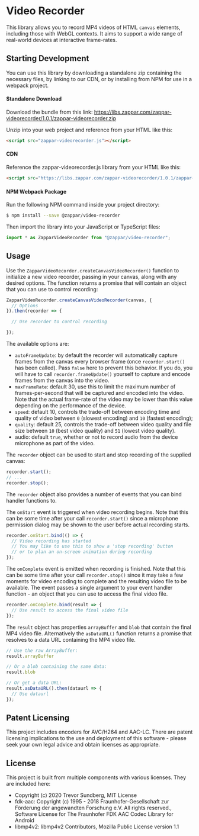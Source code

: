# Video Recorder

This library allows you to record MP4 videos of HTML `canvas` elements, including those with WebGL contexts. It aims to support a wide range of real-world devices at interactive frame-rates.

## Starting Development

You can use this library by downloading a standalone zip containing the necessary files, by linking to our CDN, or by installing from NPM for use in a webpack project.

#### Standalone Download

Download the bundle from this link:
https://libs.zappar.com/zappar-videorecorder/1.0.1/zappar-videorecorder.zip

Unzip into your web project and reference from your HTML like this:
```html
<script src="zappar-videorecorder.js"></script>
```

#### CDN

Reference the zappar-videorecorder.js library from your HTML like this:
```html
<script src="https://libs.zappar.com/zappar-videorecorder/1.0.1/zappar-videorecorder.js"></script>
```

#### NPM Webpack Package

Run the following NPM command inside your project directory:
```bash
$ npm install --save @zappar/video-recorder
```

Then import the library into your JavaScript or TypeScript files:
```ts
import * as ZapparVideoRecorder from "@zappar/video-recorder";
```

## Usage

Use the `ZapparVideoRecorder.createCanvasVideoRecorder()` function to initialize a new video recorder, passing in your canvas, along with any desired options. The function returns a promise that will contain an object that you can use to control recording:

```ts
ZapparVideoRecorder.createCanvasVideoRecorder(canvas, {
  // Options
}).then(recorder => {

  // Use recorder to control recording

});
```

The available options are:
 - `autoFrameUpdate`: by default the recorder will automatically capture frames from the canvas every browser frame (once `recorder.start()` has been called). Pass `false` here to prevent this behavior. If you do, you will have to call `recorder.frameUpdate()` yourself to capture and encode frames from the canvas into the video.
 - `maxFrameRate`: default 30, use this to limit the maximum number of frames-per-second that will be captured and encoded into the video. Note that the actual frame-rate of the video may be lower than this value depending on the performance of the device.
 - `speed`: default 10, controls the trade-off between encoding time and quality of video between `0` (slowest encoding) and `10` (fastest encoding);
 - `quality`: default 25, controls the trade-off between video quality and file size between `10` (best video quality) and `51` (lowest video quality).
 - audio: default `true`, whether or not to record audio from the device microphone as part of the video.

The `recorder` object can be used to start and stop recording of the supplied canvas:
```ts
recorder.start();
// ...
recorder.stop();
```

The `recorder` object also provides a number of events that you can bind handler functions to.

The `onStart` event is triggered when video recording begins. Note that this can be some time after your call `recorder.start()` since a microphone permission dialog may be shown to the user before actual recording starts.
```ts
recorder.onStart.bind(() => {
  // Video recording has started
  // You may like to use this to show a 'stop recording' button
  // or to plan an on-screen animation during recording
});
```

The `onComplete` event is emitted when recording is finished. Note that this can be some time after your call `recorder.stop()` since it may take a few moments for video encoding to complete and the resulting video file to be available. The event passes a single argument to your event handler function - an object that you can use to access the final video file.
```ts
recorder.onComplete.bind(result => {
  // Use result to access the final video file
});
```

The `result` object has properties `arrayBuffer` and `blob` that contain the final MP4 video file. Alternatively the `asDataURL()` function returns a promise that resolves to a data URL containing the MP4 video file.
```ts
// Use the raw ArrayBuffer:
result.arrayBuffer

// Or a blob containing the same data:
result.blob

// Or get a data URL:
result.asDataURL().then(dataurl => {
  // Use dataurl
});
```

## Patent Licensing

This project includes encoders for AVC/H264 and AAC-LC. There are patent licensing implications to the use and deployment of this software - please seek your own legal advice and obtain licenses as appropriate.

## License

This project is built from multiple components with various licenses. They are included here:

 - Copyright (c) 2020 Trevor Sundberg, MIT License
 - fdk-aac: Copyright (c) 1995 - 2018 Fraunhofer-Gesellschaft zur Förderung der angewandten Forschung e.V. All rights reserved., Software License for The Fraunhofer FDK AAC Codec Library for Android
 - libmp4v2: libmp4v2 Contributors, Mozilla Public License version 1.1
